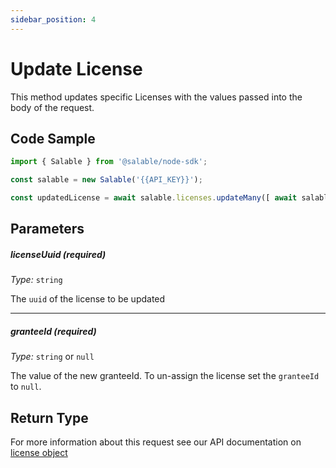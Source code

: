 ```yaml
---
sidebar_position: 4
---
```


# Update License

This method updates specific Licenses with the values passed into the body of the request.

## Code Sample

```typescript
import { Salable } from '@salable/node-sdk';

const salable = new Salable('{{API_KEY}}');

const updatedLicense = await salable.licenses.updateMany([ await salable.licenses.update('{{LICENSE_UUID}}', 'userId_2');
```

## Parameters

##### licenseUuid (_required_)

_Type:_ `string`

The `uuid` of the license to be updated

---

##### granteeId (_required_)

_Type:_ `string` or `null`

The value of the new granteeId. To un-assign the license set the `granteeId` to `null`.

## Return Type

For more information about this request see our API documentation on [license object](https://docs.salable.app/api/v2#tag/Licenses/operation/getLicenseByUuid)
